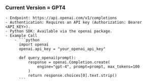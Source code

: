 ### Current Version = GPT4
	- Endpoint: https://api.openai.com/v1/completions
	- Authentication: Requires an API key (Authorization: Bearer <API_KEY>).
	- Python SDK: Available via the openai package.
	- Example Call
		- ```python
		  import openai
		  openai.api_key = "your_openai_api_key"
		  
		  def query_openai(prompt):
		      response = openai.Completion.create(
		          engine="gpt-4", prompt=prompt, max_tokens=100
		      )
		      return response.choices[0].text.strip()
		  ```